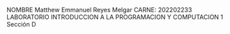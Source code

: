 
NOMBRE Matthew Emmanuel Reyes Melgar
CARNE: 202202233
LABORATORIO INTRODUCCION A LA PROGRAMACION Y COMPUTACION 1 Sección D
